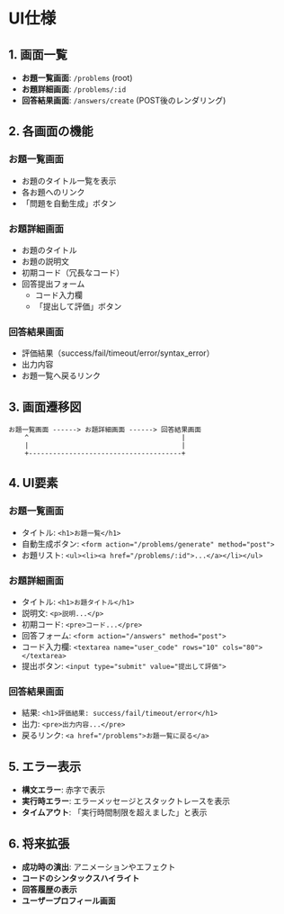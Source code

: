 # UI仕様

## 1. 画面一覧

- **お題一覧画面**: `/problems` (root)
- **お題詳細画面**: `/problems/:id`
- **回答結果画面**: `/answers/create` (POST後のレンダリング)

## 2. 各画面の機能

### お題一覧画面
- お題のタイトル一覧を表示
- 各お題へのリンク
- 「問題を自動生成」ボタン

### お題詳細画面
- お題のタイトル
- お題の説明文
- 初期コード（冗長なコード）
- 回答提出フォーム
  - コード入力欄
  - 「提出して評価」ボタン

### 回答結果画面
- 評価結果（success/fail/timeout/error/syntax_error）
- 出力内容
- お題一覧へ戻るリンク

## 3. 画面遷移図

```
お題一覧画面 ------> お題詳細画面 ------> 回答結果画面
    ^                                      |
    |                                      |
    +--------------------------------------+
```

## 4. UI要素

### お題一覧画面
- タイトル: `<h1>お題一覧</h1>`
- 自動生成ボタン: `<form action="/problems/generate" method="post">`
- お題リスト: `<ul><li><a href="/problems/:id">...</a></li></ul>`

### お題詳細画面
- タイトル: `<h1>お題タイトル</h1>`
- 説明文: `<p>説明...</p>`
- 初期コード: `<pre>コード...</pre>`
- 回答フォーム: `<form action="/answers" method="post">`
- コード入力欄: `<textarea name="user_code" rows="10" cols="80"></textarea>`
- 提出ボタン: `<input type="submit" value="提出して評価">`

### 回答結果画面
- 結果: `<h1>評価結果: success/fail/timeout/error</h1>`
- 出力: `<pre>出力内容...</pre>`
- 戻るリンク: `<a href="/problems">お題一覧に戻る</a>`

## 5. エラー表示

- **構文エラー**: 赤字で表示
- **実行時エラー**: エラーメッセージとスタックトレースを表示
- **タイムアウト**: 「実行時間制限を超えました」と表示

## 6. 将来拡張

- **成功時の演出**: アニメーションやエフェクト
- **コードのシンタックスハイライト**
- **回答履歴の表示**
- **ユーザープロフィール画面**
